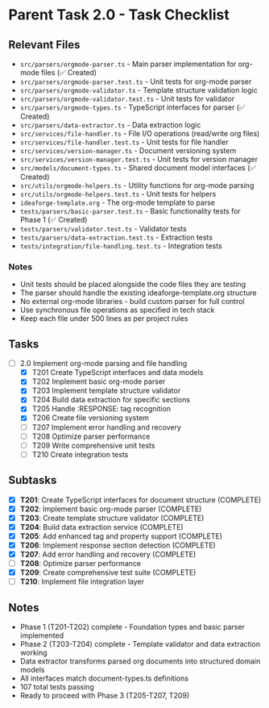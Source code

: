 # Parent Task 2.0 - Task Checklist

## Relevant Files

- `src/parsers/orgmode-parser.ts` - Main parser implementation for org-mode files (✅ Created)
- `src/parsers/orgmode-parser.test.ts` - Unit tests for org-mode parser
- `src/parsers/orgmode-validator.ts` - Template structure validation logic
- `src/parsers/orgmode-validator.test.ts` - Unit tests for validator
- `src/parsers/orgmode-types.ts` - TypeScript interfaces for parser (✅ Created)
- `src/parsers/data-extractor.ts` - Data extraction logic
- `src/services/file-handler.ts` - File I/O operations (read/write org files)
- `src/services/file-handler.test.ts` - Unit tests for file handler
- `src/services/version-manager.ts` - Document versioning system
- `src/services/version-manager.test.ts` - Unit tests for version manager
- `src/models/document-types.ts` - Shared document model interfaces (✅ Created)
- `src/utils/orgmode-helpers.ts` - Utility functions for org-mode parsing
- `src/utils/orgmode-helpers.test.ts` - Unit tests for helpers
- `ideaforge-template.org` - The org-mode template to parse
- `tests/parsers/basic-parser.test.ts` - Basic functionality tests for Phase 1 (✅ Created)
- `tests/parsers/validator.test.ts` - Validator tests
- `tests/parsers/data-extraction.test.ts` - Extraction tests
- `tests/integration/file-handling.test.ts` - Integration tests

### Notes

- Unit tests should be placed alongside the code files they are testing
- The parser should handle the existing ideaforge-template.org structure
- No external org-mode libraries - build custom parser for full control
- Use synchronous file operations as specified in tech stack
- Keep each file under 500 lines as per project rules

## Tasks

- [ ] 2.0 Implement org-mode parsing and file handling
  - [x] T201 Create TypeScript interfaces and data models
  - [x] T202 Implement basic org-mode parser
  - [x] T203 Implement template structure validator
  - [x] T204 Build data extraction for specific sections
  - [x] T205 Handle :RESPONSE: tag recognition
  - [x] T206 Create file versioning system
  - [ ] T207 Implement error handling and recovery
  - [ ] T208 Optimize parser performance
  - [ ] T209 Write comprehensive unit tests
  - [ ] T210 Create integration tests 

## Subtasks

- [x] **T201**: Create TypeScript interfaces for document structure (COMPLETE)
- [x] **T202**: Implement basic org-mode parser (COMPLETE)
- [x] **T203**: Create template structure validator (COMPLETE)
- [x] **T204**: Build data extraction service (COMPLETE)
- [x] **T205**: Add enhanced tag and property support (COMPLETE)
- [x] **T206**: Implement response section detection (COMPLETE)
- [x] **T207**: Add error handling and recovery (COMPLETE)
- [ ] **T208**: Optimize parser performance
- [x] **T209**: Create comprehensive test suite (COMPLETE)
- [ ] **T210**: Implement file integration layer

## Notes

- Phase 1 (T201-T202) complete - Foundation types and basic parser implemented
- Phase 2 (T203-T204) complete - Template validator and data extraction working
- Data extractor transforms parsed org documents into structured domain models
- All interfaces match document-types.ts definitions
- 107 total tests passing
- Ready to proceed with Phase 3 (T205-T207, T209) 